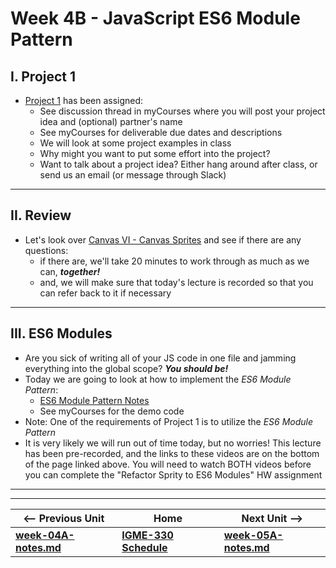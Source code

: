 # Week 4B - JavaScript ES6 Module Pattern

## I. Project 1

- [Project 1](projects/project-1.md) has been assigned:
  - See discussion thread in myCourses where you will post your project idea and (optional) partner's name
  - See myCourses for deliverable due dates and descriptions
  - We will look at some project examples in class
  - Why might you want to put some effort into the project?
  - Want to talk about a project idea? Either hang around after class, or send us an email (or message through Slack)
  
<hr>

## II. Review
- Let's look over [Canvas VI - Canvas Sprites](https://github.com/tonethar/IGME-330-Master/blob/master/notes/canvas-6.md) and see if there are any questions:
  - if there are, we'll take 20 minutes to work through as much as we can, ***together!***
  - and, we will make sure that today's lecture is recorded so that you can refer back to it if necessary

<hr>

## III. ES6 Modules
- Are you sick of writing all of your JS code in one file and jamming everything into the global scope? ***You should be!***
- Today we are going to look at how to implement the *ES6 Module Pattern*:
  - [ES6 Module Pattern Notes](https://github.com/tonethar/IGME-330-Master/blob/master/notes/ES-6-module-pattern-2195.md)
  - See myCourses for the demo code
- Note: One of the requirements of Project 1 is to utilize the *ES6 Module Pattern*
- It is very likely we will run out of time today, but no worries! This lecture has been pre-recorded, and the links to these videos are on the bottom of the page linked above. You will need to watch BOTH videos before you can complete the "Refactor Sprity to ES6 Modules" HW assignment

<hr><hr>

| <-- Previous Unit | Home | Next Unit -->
| --- | --- | --- 
| [**week-04A-notes.md**](week-04A-notes.md)     |  [**IGME-330 Schedule**](../schedule.md) | [**week-05A-notes.md**](week-05A-notes.md)
